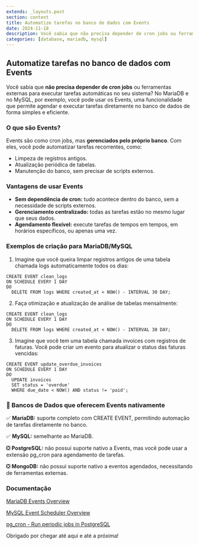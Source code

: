 ```yaml
---
extends: _layouts.post
section: content
title: Automatize tarefas no banco de dados com Events
date: 2024-11-18
description: Você sabia que não precisa depender de cron jobs ou ferramentas externas para executar tarefas automáticas no seu sistema?
categories: [database, mariadb, mysql]
---
```


## Automatize tarefas no banco de dados com Events

Você sabia que **não precisa depender de cron jobs** ou ferramentas externas para executar tarefas automáticas no seu sistema? 
No MariaDB e no MySQL, por exemplo, você pode usar os Events, uma funcionalidade que permite agendar e executar tarefas diretamente no banco de dados de forma simples e eficiente.

### O que são Events?

Events são como cron jobs, mas **gerenciados pelo próprio banco**. Com eles, você pode automatizar tarefas recorrentes, como:

* Limpeza de registros antigos.
* Atualização periódica de tabelas.
* Manutenção do banco, sem precisar de scripts externos.

### Vantagens de usar Events

* **Sem dependência de cron:** tudo acontece dentro do banco, sem a necessidade de scripts externos.
* **Gerenciamento centralizado:** todas as tarefas estão no mesmo lugar que seus dados.
* **Agendamento flexível:** execute tarefas de tempos em tempos, em horários específicos, ou apenas uma vez.

### Exemplos de criação para MariaDB/MySQL

1. Imagine que você queira limpar registros antigos de uma tabela chamada logs automaticamente todos os dias:

```mariadb
CREATE EVENT clean_logs
ON SCHEDULE EVERY 1 DAY
DO
  DELETE FROM logs WHERE created_at < NOW() - INTERVAL 30 DAY;
```

2. Faça otimização e atualização de análise de tabelas mensalmente:

```mariadb
CREATE EVENT clean_logs
ON SCHEDULE EVERY 1 DAY
DO
  DELETE FROM logs WHERE created_at < NOW() - INTERVAL 30 DAY;
```

3. Imagine que você tem uma tabela chamada invoices com registros de faturas. Você pode criar um evento para atualizar o status das faturas vencidas:

```mariadb
CREATE EVENT update_overdue_invoices
ON SCHEDULE EVERY 1 DAY
DO
  UPDATE invoices
  SET status = 'overdue'
  WHERE due_date < NOW() AND status != 'paid';
```

### 🎲 Bancos de Dados que oferecem Events nativamente

✅ **MariaDB:** suporte completo com CREATE EVENT, permitindo automação de tarefas diretamente no banco.

✅ **MySQL:** semelhante ao MariaDB.

❎ **PostgreSQL:** não possui suporte nativo a Events, mas você pode usar a extensão pg_cron para agendamento de tarefas.

❎ **MongoDB:** não possui suporte nativo a eventos agendados, necessitando de ferramentas externas.

### Documentação

[MariaDB Events Overview](https://mariadb.com/kb/en/events/?utm_source=blog&utm_medium=post&utm_campaign=marcosmarcolin&utm_id=2024&utm_term=events)

[MySQL Event Scheduler Overview](https://dev.mysql.com/doc/refman/8.4/en/events-overview.html?utm_source=blog&utm_medium=post&utm_campaign=marcosmarcolin&utm_id=2024&utm_term=events)

[pg_cron - Run periodic jobs in PostgreSQL](https://github.com/citusdata/pg_cron?utm_source=blog&utm_medium=post&utm_campaign=marcosmarcolin&utm_id=2024&utm_term=events)

Obrigado por chegar até aqui e até a próxima!